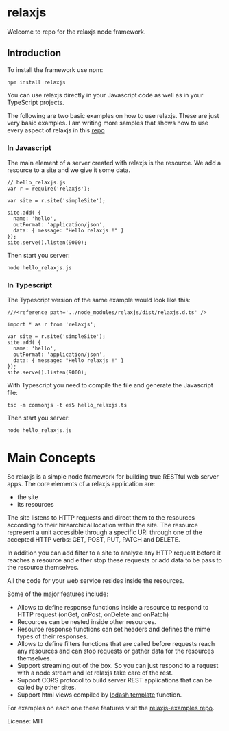# relaxjs
Welcome to repo for the relaxjs node framework.

## Introduction

To install the framework use npm:
```
npm install relaxjs
```

You can use relaxjs directly in your Javascript code as well as in your TypeScript projects.

The following are two basic examples on how to use relaxjs. These are just very basic examples.
I am writing more samples that shows how to use every aspect of relaxjs in this [repo](https://github.com/micurs/relaxjs-examples)

### In Javascript

The main element of a server created with relaxjs is the resource.
We add a resource to a site and we give it some data.

```
// hello_relaxjs.js
var r = require('relaxjs');

var site = r.site('simpleSite');

site.add( {
  name: 'hello',
  outFormat: 'application/json',
  data: { message: "Hello relaxjs !" }
});
site.serve().listen(9000);
```

Then start you server:

```
node hello_relaxjs.js
```

### In Typescript

The Typescript version of the same example would look like this:

```
///<reference path='../node_modules/relaxjs/dist/relaxjs.d.ts' />

import * as r from 'relaxjs';

var site = r.site('simpleSite');
site.add( {
  name: 'hello',
  outFormat: 'application/json',
  data: { message: "Hello relaxjs !" }
});
site.serve().listen(9000);
```

With Typescript you need to compile the file and generate the Javascript file:

    tsc -m commonjs -t es5 hello_relaxjs.ts

Then start you server:

    node hello_relaxjs.js

# Main Concepts

So relaxjs is a simple node framework for building true RESTful web server apps.
The core elements of a relaxjs application are:

* the site
* its resources

The site listens to HTTP requests and direct them to the resources according to their hirearchical location within the site.
The resource represent a unit accessible through a specific URI through one of the accepted HTTP verbs: GET, POST, PUT, PATCH and DELETE.

In addition you can add filter to a site to analyze any HTTP request before it reaches a resource and either stop these requests or add data to be pass to the resource themselves.

All the code for your web service resides inside the resources.

Some of the major features include:

* Allows to define response functions inside a resource to respond to HTTP request (onGet, onPost, onDelete and onPatch)
* Recources can be nested inside other resources.
* Resource response functions can set headers and defines the mime types of their responses.
* Allows to define filters functions that are called before requests reach any resources and can stop requests or gather data for the resources themselves.
* Support streaming out of the box. So you can just respond to a request with a node stream and let relaxjs take care of the rest.
* Support CORS protocol to build server REST applications that can be called by other sites.
* Support html views compiled by [lodash template](https://lodash.com/docs#template) function.

For examples on each one these features visit the [relaxjs-examples repo](https://github.com/micurs/relaxjs-examples).

License: MIT





